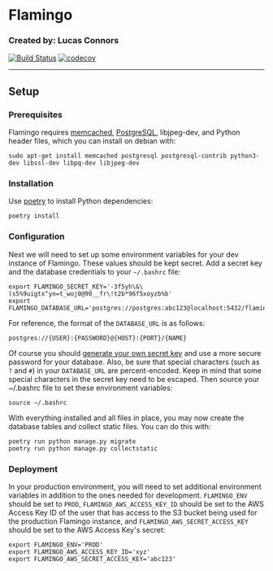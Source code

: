 # Flamingo
### Created by: Lucas Connors

[![Build Status](https://travis-ci.org/RevolutionTech/flamingo.svg?branch=master)](https://travis-ci.org/RevolutionTech/flamingo)
[![codecov](https://codecov.io/gh/RevolutionTech/flamingo/branch/master/graph/badge.svg)](https://codecov.io/gh/RevolutionTech/flamingo)

***

## Setup

### Prerequisites

Flamingo requires [memcached](http://memcached.org/), [PostgreSQL](http://www.postgresql.org/), libjpeg-dev, and Python header files, which you can install on debian with:

    sudo apt-get install memcached postgresql postgresql-contrib python3-dev libssl-dev libpq-dev libjpeg-dev

### Installation

Use [poetry](https://github.com/sdispater/poetry) to install Python dependencies:

    poetry install

### Configuration

Next we will need to set up some environment variables for your dev instance of Flamingo. These values should be kept secret. Add a secret key and the database credentials to your `~/.bashrc` file:

    export FLAMINGO_SECRET_KEY='-3f5yh\&\(s5%9uigtx^yn=t_woj0@90__fr\!t2b*96f5xoyzb%b'
    export FLAMINGO_DATABASE_URL='postgres://postgres:abc123@localhost:5432/flamingo'

For reference, the format of the `DATABASE_URL` is as follows:

    postgres://{USER}:{PASSWORD}@{HOST}:{PORT}/{NAME}

Of course you should [generate your own secret key](http://stackoverflow.com/a/16630719) and use a more secure password for your database. Also, be sure that special characters (such as `?` and `#`) in your `DATABASE_URL` are percent-encoded. Keep in mind that some special characters in the secret key need to be escaped. Then source your ~/.bashrc file to set these environment variables:

    source ~/.bashrc

With everything installed and all files in place, you may now create the database tables and collect static files. You can do this with:

    poetry run python manage.py migrate
    poetry run python manage.py collectstatic

### Deployment

In your production environment, you will need to set additional environment variables in addition to the ones needed for development. `FLAMINGO_ENV` should be set to `PROD`, `FLAMINGO_AWS_ACCESS_KEY_ID` should be set to the AWS Access Key ID of the user that has access to the S3 bucket being used for the production Flamingo instance, and `FLAMINGO_AWS_SECRET_ACCESS_KEY` should be set to the AWS Access Key's secret:

    export FLAMINGO_ENV='PROD'
    export FLAMINGO_AWS_ACCESS_KEY_ID='xyz'
    export FLAMINGO_AWS_SECRET_ACCESS_KEY='abc123'
